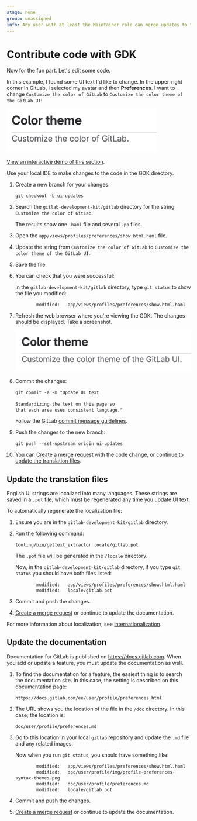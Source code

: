 ```yaml
---
stage: none
group: unassigned
info: Any user with at least the Maintainer role can merge updates to this content. For details, see https://docs.gitlab.com/ee/development/development_processes.html#development-guidelines-review.
---
```


# Contribute code with GDK

Now for the fun part. Let's edit some code.

In this example, I found some UI text I'd like to change.
In the upper-right corner in GitLab, I selected my avatar and then **Preferences**.
I want to change `Customize the color of GitLab` to `Customize the color theme of the GitLab UI`:

![The UI text in GitLab before making the change.](../img/ui_color_theme_before.png)

[View an interactive demo of this section](https://gitlab.navattic.com/uu5a0dc5).

Use your local IDE to make changes to the code in the GDK directory.

1. Create a new branch for your changes:

   ```shell
   git checkout -b ui-updates
   ```

1. Search the `gitlab-development-kit/gitlab` directory for the string `Customize the color of GitLab`.

   The results show one `.haml` file and several `.po` files.

1. Open the `app/views/profiles/preferences/show.html.haml` file.
1. Update the string from `Customize the color of GitLab` to
   `Customize the color theme of the GitLab UI`.
1. Save the file.
1. You can check that you were successful:

   In the `gitlab-development-kit/gitlab` directory, type `git status`
   to show the file you modified:

   ```shell
           modified:   app/views/profiles/preferences/show.html.haml
   ```

1. Refresh the web browser where you're viewing the GDK.
   The changes should be displayed. Take a screenshot.

   ![The UI text in GitLab after making the change.](../img/ui_color_theme_after.png)

1. Commit the changes:

   ```shell
   git commit -a -m "Update UI text

   Standardizing the text on this page so
   that each area uses consistent language."
   ```

   Follow the GitLab
   [commit message guidelines](../merge_request_workflow.md#commit-messages-guidelines).

1. Push the changes to the new branch:

   ```shell
   git push --set-upstream origin ui-updates
   ```

1. You can [Create a merge request](mr-review.md) with the code change,
   or continue to [update the translation files](#update-the-translation-files).

## Update the translation files

English UI strings are localized into many languages.
These strings are saved in a `.pot` file, which must be regenerated
any time you update UI text.

To automatically regenerate the localization file:

1. Ensure you are in the `gitlab-development-kit/gitlab` directory.
1. Run the following command:

   ```shell
   tooling/bin/gettext_extractor locale/gitlab.pot
   ```

   The `.pot` file will be generated in the `/locale` directory.

   Now, in the `gitlab-development-kit/gitlab` directory, if you type `git status`
   you should have both files listed:

   ```shell
           modified:   app/views/profiles/preferences/show.html.haml
           modified:   locale/gitlab.pot
   ```

1. Commit and push the changes.
1. [Create a merge request](mr-review.md) or continue to update the documentation.

For more information about localization, see [internationalization](../../i18n/externalization.md).

## Update the documentation

Documentation for GitLab is published on <https://docs.gitlab.com>.
When you add or update a feature, you must update the documentation as well.

1. To find the documentation for a feature, the easiest thing is to search the
   documentation site. In this case, the setting is described on this documentation page:

   ```plaintext
   https://docs.gitlab.com/ee/user/profile/preferences.html
   ```

1. The URL shows you the location of the file in the `/doc` directory.
   In this case, the location is:

   ```plaintext
   doc/user/profile/preferences.md
   ```

1. Go to this location in your local `gitlab` repository and update the `.md` file
   and any related images.

   Now when you run `git status`, you should have something like:

   ```plaintext
           modified:   app/views/profiles/preferences/show.html.haml
           modified:   doc/user/profile/img/profile-preferences-syntax-themes.png
           modified:   doc/user/profile/preferences.md
           modified:   locale/gitlab.pot
   ```

1. Commit and push the changes.
1. [Create a merge request](mr-review.md) or continue to update the documentation.
